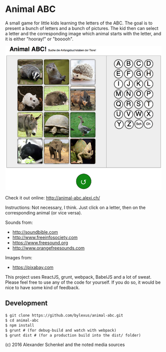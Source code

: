 Animal ABC
===========

A small game for little kids learning the letters of the ABC. The goal is to present
a bunch of letters and a bunch of pictures. The kid then can select a letter and the corresponding
image which animal starts with the letter, and it is either "hooray!" or "booooh".

![Screenshot](screen1.png)

Check it out online: http://animal-abc.alexi.ch/

Instructions: Not necessary, I think. Just click on a letter, then on the corresponding animal (or vice versa).

Sounds from:
  - http://soundbible.com
  - http://www.freeinfosociety.com
  - https://www.freesound.org
  - http://www.orangefreesounds.com

Images from:
  - https://pixabay.com


This project uses ReactJS, grunt, webpack, BabelJS and a lot of sweat. Please feel free to use any of the code for yourself. If you do so, it would be nice
to have  some kind of feedback.

Development
-----------

```
$ git clone https://github.com/bylexus/animal-abc.git
$ cd animal-abc
$ npm install
$ grunt # (for debug-build and watch with webpack)
$ grunt dist # (for a production build into the dist/ folder)
```

(c) 2016 Alexander Schenkel and the noted media sources

